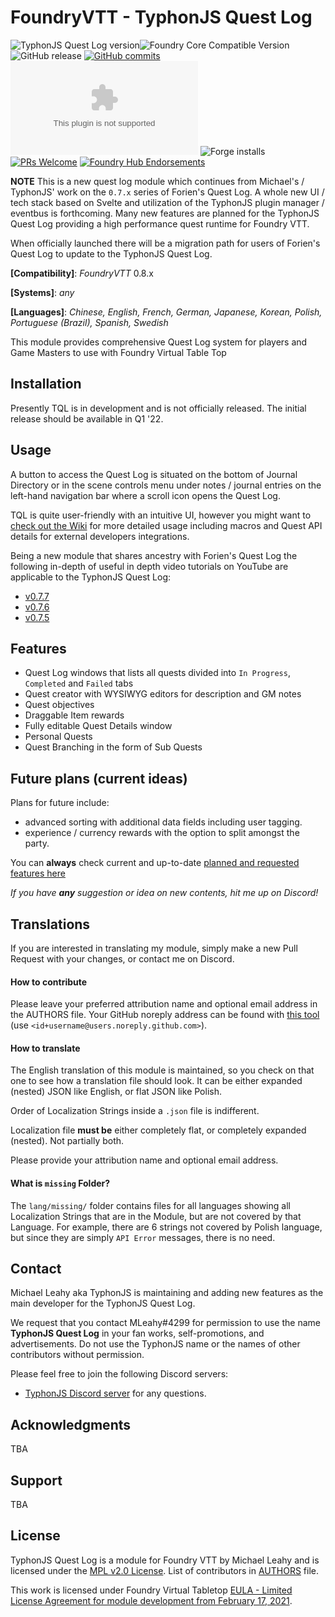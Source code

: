 # FoundryVTT - TyphonJS Quest Log

<img title="TyphonJS Quest Log version" src="https://img.shields.io/badge/dynamic/json?url=https://raw.githubusercontent.com/typhonjs-fvtt/typhonjs-quest-log/master/module.json&label=TyphonJS%27s+Quest+Log+version&query=version&style=flat-square&color=success">![Foundry Core Compatible Version](https://img.shields.io/badge/dynamic/json.svg?url=https%3A%2F%2Fraw.githubusercontent.com%2Ftyphonjs-fvtt%2Ftyphonjs-quest-log%2Fmaster%2Fmodule.json&label=Foundry%20Version&query=$.compatibleCoreVersion&colorB=orange)
![GitHub release](https://img.shields.io/github/release-date/typhonjs-fvtt/typhonjs-quest-log)
[![GitHub commits](https://img.shields.io/github/commits-since/typhonjs-fvtt/typhonjs-quest-log/latest)](https://github.com/typhonjs-fvtt/typhonjs-quest-log/commits/)
![the latest version zip](https://img.shields.io/github/downloads/typhonjs-fvtt/typhonjs-quest-log/latest/module.zip)
![Forge installs](https://img.shields.io/badge/dynamic/json?label=Forge%20Installs&query=package.installs&suffix=%25&url=https%3A%2F%2Fforge-vtt.com%2Fapi%2Fbazaar%2Fpackage%2Ftyphonjs-quest-log)
[![PRs Welcome](https://img.shields.io/badge/PRs-welcome-brightgreen.svg?style=flat-square)](http://makeapullrequest.com)
[![Foundry Hub Endorsements](https://img.shields.io/endpoint?logoColor=white&url=https%3A%2F%2Fwww.foundryvtt-hub.com%2Fwp-json%2Fhubapi%2Fv1%2Fpackage%2Ftyphonjs-quest-log%2Fshield%2Fendorsements)](https://www.foundryvtt-hub.com/package/typhonjs-quest-log/)

**NOTE** This is a new quest log module which continues from Michael's / TyphonJS' work on the `0.7.x` series of 
Forien's Quest Log. A whole new UI / tech stack based on Svelte and utilization of the TyphonJS plugin manager / 
eventbus is forthcoming. Many new features are planned for the TyphonJS Quest Log providing a high performance 
quest runtime for Foundry VTT.

When officially launched there will be a migration path for users of Forien's Quest Log to update to the TyphonJS Quest
Log.

**[Compatibility]**: _FoundryVTT_ 0.8.x

**[Systems]**: _any_

**[Languages]**: _Chinese, English, French, German, Japanese, Korean, Polish, Portuguese (Brazil), Spanish, Swedish_

This module provides comprehensive Quest Log system for players and Game Masters to use with Foundry Virtual Table Top

## Installation

Presently TQL is in development and is not officially released. The initial release should be available in Q1 '22. 

## Usage

A button to access the Quest Log is situated on the bottom of Journal Directory or in the scene controls menu under notes / journal entries on the left-hand navigation bar where a scroll icon opens the Quest Log.

TQL is quite user-friendly with an intuitive UI, however you might want to [check out the Wiki](https://github.com/typhonjs-fvtt/typhonjs-quest-log/wiki) for more detailed usage including macros and Quest API details for external developers integrations. 

Being a new module that shares ancestry with Forien's Quest Log the following in-depth of useful in depth video tutorials on YouTube are applicable to the TyphonJS Quest Log:
- [v0.7.7](https://youtu.be/lfSYJXVQAcE)
- [v0.7.6](https://youtu.be/Dn2iprrcPpY)
- [v0.7.5](https://youtu.be/cakE2a9MedM)

## Features

- Quest Log windows that lists all quests divided into `In Progress`, `Completed` and `Failed` tabs
- Quest creator with WYSIWYG editors for description and GM notes
- Quest objectives
- Draggable Item rewards
- Fully editable Quest Details window
- Personal Quests
- Quest Branching in the form of Sub Quests

## Future plans (current ideas)

Plans for future include:

- advanced sorting with additional data fields including user tagging.
- experience / currency rewards with the option to split amongst the party.

You can **always** check current and up-to-date [planned and requested features here](https://github.com/typhonjs-fvtt/typhonjs-quest-log/issues?q=is%3Aopen+is%3Aissue+label%3Aenhancement)

_If you have **any** suggestion or idea on new contents, hit me up on Discord!_

## Translations

If you are interested in translating my module, simply make a new Pull Request with your changes, or contact me on Discord.

#### How to contribute

Please leave your preferred attribution name and optional email address in the AUTHORS file. Your GitHub noreply address can be found with [this tool](https://caius.github.io/github_id/) (use `<id+username@users.noreply.github.com>`).

#### How to translate

The English translation of this module is maintained, so you check on that one to see how a translation file should look. It can be either expanded (nested) JSON like English, or flat JSON like Polish.

Order of Localization Strings inside a `.json` file is indifferent.

Localization file **must be** either completely flat, or completely expanded (nested). Not partially both.

Please provide your attribution name and optional email address.

#### What is `missing` Folder?

The `lang/missing/` folder contains files for all languages showing all Localization Strings that are in the Module, but are not covered by that Language. For example, there are 6 strings not covered by Polish language, but since they are simply `API Error` messages, there is no need.

## Contact

Michael Leahy aka TyphonJS is maintaining and adding new features as the main developer for the TyphonJS Quest Log.

We request that you contact MLeahy#4299 for permission to use the name **TyphonJS Quest Log** in your fan works, self-promotions, and advertisements. Do not use the TyphonJS name or the names of other contributors without permission.

Please feel free to join the following Discord servers:
- [TyphonJS Discord server](https://discord.gg/mnbgN8f) for any questions.

## Acknowledgments

TBA

## Support

TBA

## License

TyphonJS Quest Log is a module for Foundry VTT by Michael Leahy and is licensed under the [MPL v2.0 License](https://github.com/typhonjs-fvtt/typhonjs-quest-log/blob/master/LICENSE). List of contributors in [AUTHORS](https://github.com/typhonjs-fvtt/typhonjs-quest-log/blob/master/AUTHORS) file.

This work is licensed under Foundry Virtual Tabletop [EULA - Limited License Agreement for module development from February 17, 2021](https://foundryvtt.com/article/license/).
